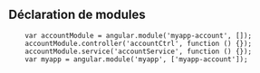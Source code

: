 ## Déclaration de modules


        var accountModule = angular.module('myapp-account', []);
        accountModule.controller('accountCtrl', function () {});
        accountModule.service('accountService', function () {});
        var myapp = angular.module('myapp', ['myapp-account']);

